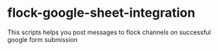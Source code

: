 # flock-google-sheet-integration
This scripts helps you post messages to flock channels on successful google form submission
